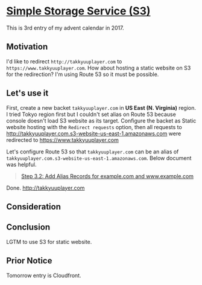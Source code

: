 # [ Simple Storage Service \(S3\) ](https://aws.amazon.com/documentation/s3/)

This is 3rd entry of my advent calendar in 2017.

## Motivation

I'd like to redirect `http://takkyuuplayer.com` to `https://www.takkyuuplayer.com`.
How about hosting a static website on S3 for the redirection?
I'm using Route 53 so it must be possible.

## Let's use it

First, create a new backet `takkyuuplayer.com` in **US East (N. Virginia)** region. I tried Tokyo region first but I couldn't set alias on Route 53 because console doesn't load S3 website as its target.
Configure the backet as Static website hosting with the `Redirect requests` option, then all requests to
 http://takkyuuplayer.com.s3-website-us-east-1.amazonaws.com were redirected to https://www.takkyuuplayer.com

Let's configure Route 53 so that `takkyuuplayer.com` can be an alias of `takkyuuplayer.com.s3-website-us-east-1.amazonaws.com`. Below document was helpful.

> [Step 3\.2: Add Alias Records for example\.com and www\.example\.com](http://docs.aws.amazon.com/AmazonS3/latest/dev/website-hosting-custom-domain-walkthrough.html#root-domain-walkthrough-switch-to-route53-as-dnsprovider)

Done. http://takkyuuplayer.com

## Consideration

## Conclusion

LGTM to use S3 for static website.

## Prior Notice

Tomorrow entry is Cloudfront.

